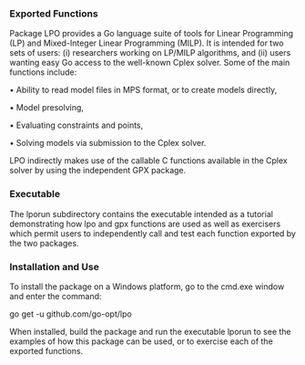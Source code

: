 ### Exported Functions

Package LPO provides a Go language suite of tools for Linear Programming (LP) and Mixed-Integer Linear Programming (MILP). It is intended for two sets of users: (i) researchers working on LP/MILP algorithms, and (ii) users wanting easy Go access to the well-known Cplex solver. Some of the main functions include:

•	Ability to read model files in MPS format, or to create models directly,

•	Model presolving,

•	Evaluating constraints and points,

•	Solving models via submission to the Cplex solver.

LPO indirectly makes use of the callable C functions available in the Cplex solver by using the independent GPX package.

### Executable

The lporun subdirectory contains the executable intended as a tutorial demonstrating how lpo and gpx functions are used as well
as exercisers which permit users to independently call and test each function exported by the two packages.

### Installation and Use

To install the package on a Windows platform, go to the cmd.exe window and enter the command:

  go get -u github.com/go-opt/lpo
  
When installed, build the package and run the executable lporun to see the examples of how this package can be used, or to
exercise each of the exported functions.
